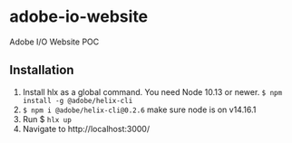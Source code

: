 # adobe-io-website
Adobe I/O Website POC

## Installation
1. Install hlx as a global command. You need Node 10.13 or newer.
`$ npm install -g @adobe/helix-cli`
2. `$ npm i @adobe/helix-cli@0.2.6` make sure node is on v14.16.1 
3. Run $ `hlx up`
4. Navigate to http://localhost:3000/
